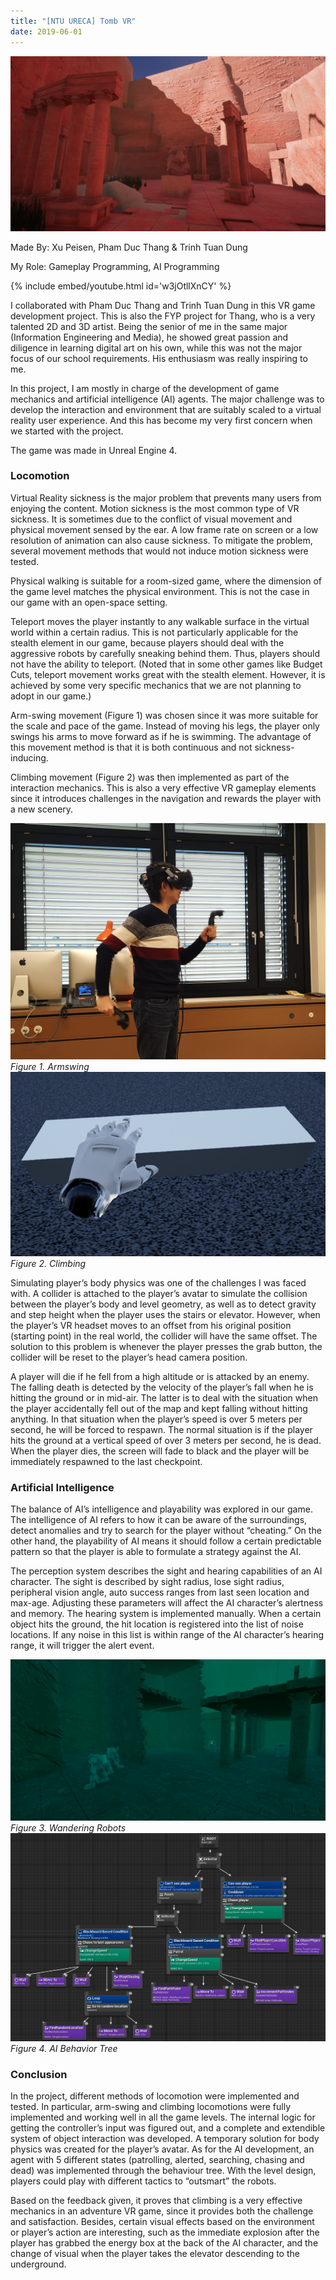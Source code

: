 ```yaml
---
title: "[NTU URECA] Tomb VR"
date: 2019-06-01
---
```



![Checkpoint](/assets/imgs/tomb-vr/checkpoint.png)

Made By: Xu Peisen, Pham Duc Thang & Trinh Tuan Dung

My Role: Gameplay Programming, AI Programming

{% include embed/youtube.html id='w3jOtllXnCY' %}

I collaborated with Pham Duc Thang and Trinh Tuan Dung in this VR game development project. This is also the FYP project for Thang, who is a very talented 2D and 3D artist. Being the senior of me in the same major (Information Engineering and Media), he showed great passion and diligence in learning digital art on his own, while this was not the major focus of our school requirements. His enthusiasm was really inspiring to me.

In this project, I am mostly in charge of the development of game mechanics and artificial intelligence (AI) agents. The major challenge was to develop the interaction and environment that are suitably scaled to a virtual reality user experience. And this has become my very first concern when we started with the project.

The game was made in Unreal Engine 4.

### Locomotion

Virtual Reality sickness is the major problem that prevents many users from enjoying the content. Motion sickness is the most common type of VR sickness. It is sometimes due to the conflict of visual movement and physical movement sensed by the ear. A low frame rate on screen or a low resolution of animation can also cause sickness. To mitigate the problem, several movement methods that would not induce motion sickness were tested.

Physical walking is suitable for a room-sized game, where the dimension of the game level matches the physical environment. This is not the case in our game with an open-space setting.

Teleport moves the player instantly to any walkable surface in the virtual world within a certain radius. This is not particularly applicable for the stealth element in our game, because players should deal with the aggressive robots by carefully sneaking behind them. Thus, players should not have the ability to teleport. (Noted that in some other games like Budget Cuts, teleport movement works great with the stealth element. However, it is achieved by some very specific mechanics that we are not planning to adopt in our game.)

Arm-swing movement (Figure 1) was chosen since it was more suitable for the scale and pace of the game. Instead of moving his legs, the player only swings his arms to move forward as if he is swimming. The advantage of this movement method is that it is both continuous and not sickness-inducing.

Climbing movement (Figure 2) was then implemented as part of the interaction mechanics. This is also a very effective VR gameplay elements since it introduces challenges in the navigation and rewards the player with a new scenery.

![Locomotion](/assets/imgs/tomb-vr/IMG_20190129_161408-edited.jpg "Fig 1. Armswing")
_Figure 1. Armswing_
![Climbing](/assets/imgs/tomb-vr/climb-edited.png "Fig 2. Climbing")
_Figure 2. Climbing_

Simulating player’s body physics was one of the challenges I was faced with. A collider is attached to the player’s avatar to simulate the collision between the player’s body and level geometry, as well as to detect gravity and step height when the player uses the stairs or elevator. However, when the player’s VR headset moves to an offset from his original position (starting point) in the real world, the collider will have the same offset. The solution to this problem is whenever the player presses the grab button, the collider will be reset to the player’s head camera position.

A player will die if he fell from a high altitude or is attacked by an enemy. The falling death is detected by the velocity of the player’s fall when he is hitting the ground or in mid-air. The latter is to deal with the situation when the player accidentally fell out of the map and kept falling without hitting anything. In that situation when the player’s speed is over 5 meters per second, he will be forced to respawn. The normal situation is if the player hits the ground at a vertical speed of over 3 meters per second, he is dead. When the player dies, the screen will fade to black and the player will be immediately respawned to the last checkpoint.

### Artificial Intelligence

The balance of AI’s intelligence and playability was explored in our game. The intelligence of AI refers to how it can be aware of the surroundings, detect anomalies and try to search for the player without “cheating.” On the other hand, the playability of AI means it should follow a certain predictable pattern so that the player is able to formulate a strategy against the AI.

The perception system describes the sight and hearing capabilities of an AI character. The sight is described by sight radius, lose sight radius, peripheral vision angle, auto success ranges from last seen location and max-age. Adjusting these parameters will affect the AI character’s alertness and memory. The hearing system is implemented manually. When a certain object hits the ground, the hit location is registered into the list of noise locations. If any noise in this list is within range of the AI character’s hearing range, it will trigger the alert event.

![Wandering Robots](/assets/imgs/tomb-vr/wandering-robots-2.png "Fig 3. Wandering Robots")
_Figure 3. Wandering Robots_
![AI Behavior Tree](/assets/imgs/tomb-vr/ai-behavior-tree.png "Fig 4. AI Behavior Tree")
_Figure 4. AI Behavior Tree_

### Conclusion

In the project, different methods of locomotion were implemented and tested. In particular, arm-swing and climbing locomotions were fully implemented and working well in all the game levels. The internal logic for getting the controller’s input was figured out, and a complete and extendible system of object interaction was developed. A temporary solution for body physics was created for the player’s avatar. As for the AI development, an agent with 5 different states (patrolling, alerted, searching, chasing and dead) was implemented through the behaviour tree. With the level design, players could play with different tactics to “outsmart” the robots.

Based on the feedback given, it proves that climbing is a very effective mechanics in an adventure VR game, since it provides both the challenge and satisfaction. Besides, certain visual effects based on the environment or player’s action are interesting, such as the immediate explosion after the player has grabbed the energy box at the back of the AI character, and the change of visual when the player takes the elevator descending to the underground.